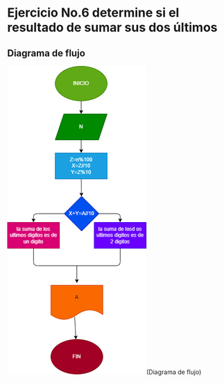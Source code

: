 # Ejercicio No.6 determine si el resultado de sumar sus dos últimos
## Diagrama de flujo
![Diagrama de flujo](diagrama.png)(Diagrama de flujo)
